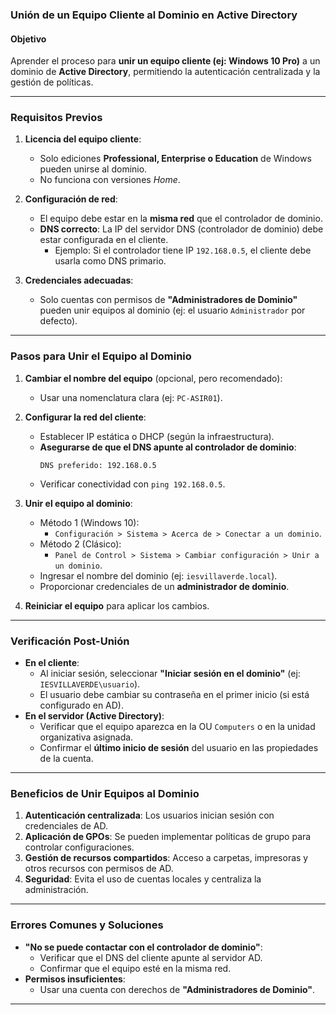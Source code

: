 ### **Unión de un Equipo Cliente al Dominio en Active Directory**

#### **Objetivo**

Aprender el proceso para **unir un equipo cliente (ej: Windows 10 Pro)** a un dominio de **Active Directory**, permitiendo la autenticación centralizada y la gestión de políticas.

---

### **Requisitos Previos**

1. **Licencia del equipo cliente**:

   - Solo ediciones **Professional, Enterprise o Education** de Windows pueden unirse al dominio.
   - No funciona con versiones _Home_.

2. **Configuración de red**:

   - El equipo debe estar en la **misma red** que el controlador de dominio.
   - **DNS correcto**: La IP del servidor DNS (controlador de dominio) debe estar configurada en el cliente.
     - Ejemplo: Si el controlador tiene IP `192.168.0.5`, el cliente debe usarla como DNS primario.

3. **Credenciales adecuadas**:
   - Solo cuentas con permisos de **"Administradores de Dominio"** pueden unir equipos al dominio (ej: el usuario `Administrador` por defecto).

---

### **Pasos para Unir el Equipo al Dominio**

1. **Cambiar el nombre del equipo** (opcional, pero recomendado):

   - Usar una nomenclatura clara (ej: `PC-ASIR01`).

2. **Configurar la red del cliente**:

   - Establecer IP estática o DHCP (según la infraestructura).
   - **Asegurarse de que el DNS apunte al controlador de dominio**:
     ```
     DNS preferido: 192.168.0.5
     ```
   - Verificar conectividad con `ping 192.168.0.5`.

3. **Unir el equipo al dominio**:

   - Método 1 (Windows 10):
     - `Configuración > Sistema > Acerca de > Conectar a un dominio`.
   - Método 2 (Clásico):
     - `Panel de Control > Sistema > Cambiar configuración > Unir a un dominio`.
   - Ingresar el nombre del dominio (ej: `iesvillaverde.local`).
   - Proporcionar credenciales de un **administrador de dominio**.

4. **Reiniciar el equipo** para aplicar los cambios.

---

### **Verificación Post-Unión**

- **En el cliente**:
  - Al iniciar sesión, seleccionar **"Iniciar sesión en el dominio"** (ej: `IESVILLAVERDE\usuario`).
  - El usuario debe cambiar su contraseña en el primer inicio (si está configurado en AD).
- **En el servidor (Active Directory)**:
  - Verificar que el equipo aparezca en la OU `Computers` o en la unidad organizativa asignada.
  - Confirmar el **último inicio de sesión** del usuario en las propiedades de la cuenta.

---

### **Beneficios de Unir Equipos al Dominio**

1. **Autenticación centralizada**: Los usuarios inician sesión con credenciales de AD.
2. **Aplicación de GPOs**: Se pueden implementar políticas de grupo para controlar configuraciones.
3. **Gestión de recursos compartidos**: Acceso a carpetas, impresoras y otros recursos con permisos de AD.
4. **Seguridad**: Evita el uso de cuentas locales y centraliza la administración.

---

### **Errores Comunes y Soluciones**

- **"No se puede contactar con el controlador de dominio"**:
  - Verificar que el DNS del cliente apunte al servidor AD.
  - Confirmar que el equipo esté en la misma red.
- **Permisos insuficientes**:
  - Usar una cuenta con derechos de **"Administradores de Dominio"**.

---
